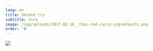 ```yaml
---
lang: en
title: Second try
subtitle: tsra
image: /img/uploads/2017-02-16__thai-red-curry-ingredients.png
order: '0'
---
```

![](/img/uploads/2017-02-16__thai-red-curry-ingredients.png)
